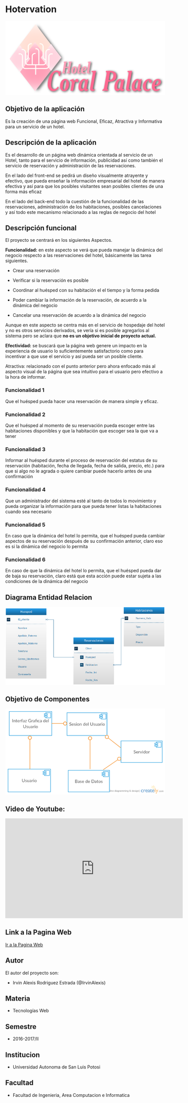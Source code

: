 # Hotervation

![En construcción](https://raw.githubusercontent.com/acominf/Hotervation/master/Imagenes/logo.png)

## Objetivo de la aplicación
Es la creación de una página web Funcional, Eficaz, Atractiva y Informativa para un servicio de un hotel.

## Descripción de la aplicación
Es el desarrollo de un página web dinámica orientada al servicio de un Hotel, tanto para el servicio de información, publicidad así como también el servicio de reservación y administración de las reservaciones. 

En el lado del front-end se pedirá un diseño visualmente atrayente y efectivo, que pueda enseñar la información empresarial del hotel de manera efectiva y así para que los posibles visitantes sean posibles clientes de una forma más eficaz 

En el lado del back-end todo la cuestión de la funcionalidad de las reservaciones, administración de los habitaciones, posibles cancelaciones y así todo este mecanismo relacionado a las reglas de negocio del hotel

## Descripción funcional
El proyecto se centrará en los siguientes Aspectos.

**Funcionalidad:** en este aspecto se verá que pueda manejar la dinámica del negocio respecto a las reservaciones del hotel, básicamente las tarea siguientes.

- Crear una reservación

- Verificar si la reservación es posible

- Coordinar al huésped con su habitación el el tiempo y la forma pedida

- Poder cambiar la información de la reservación, de acuerdo a la dinámica del negocio

- Cancelar una reservación de acuerdo a la dinámica del negocio

Aunque en este aspecto se centra más en el servicio de hospedaje del hotel y no es otros servicios derivados, se vería si es posible agregarlos al sistema pero se aclara que **no es un objetivo inicial de proyecto actual.**


**Efectividad:** se buscará que la página web genere un impacto en la experiencia de usuario lo suficientemente satisfactorio como para incentivar a que use el servicio y así pueda ser un posible cliente.


Atractiva: relacionado con el punto anterior pero ahora enfocado más al aspecto visual de la página que sea intuitivo para el usuario pero efectivo a la hora de informar.


### Funcionalidad 1
Que el huésped pueda hacer una reservación de manera simple y eficaz.

### Funcionalidad 2
Que el huésped al momento de su reservación pueda escoger entre las habitaciones disponibles y que la habitación que escoger sea la que va a tener 

### Funcionalidad 3
Informar al huésped durante el proceso de reservación del estatus de su reservación (habitación, fecha de llegada, fecha de salida, precio, etc.) para que si algo no le agrada o quiere cambiar puede hacerlo antes de una confirmación

### Funcionalidad 4
Que un administrador del sistema esté al tanto de todos lo movimiento y pueda organizar la información para que pueda tener listas la habitaciones cuando sea necesario

### Funcionalidad 5
En caso que la dinámica del hotel lo permita, que el huésped pueda cambiar aspectos de su reservación después de su confirmación anterior, claro eso es si la dinámica del negocio lo permita

### Funcionalidad 6
En caso de que la dinámica del hotel lo permita, que el huésped pueda dar de baja su reservación, claro está que esta acción puede estar sujeta a las condiciones de la dinámica del negocio 

## Diagrama Entidad Relacion
![Diagrama Entidad Relacion](https://raw.githubusercontent.com/acominf/Hotervation/master/Imagenes/Dibujo1.png)
## Objetivo de Componentes
![Diagrama Componentes](https://raw.githubusercontent.com/acominf/Hotervation/master/Imagenes/Document%201.png)


## Video de Youtube:
<iframe width="560" height="315" src="https://www.youtube.com/embed/f7dZyNxfIkk" frameborder="0" allowfullscreen></iframe>

## Link a la Pagina Web
[Ir a la Pagina Web](http://148.224.194.33/hotervat/)

## Autor
El autor del proyecto son:
- Irvin Alexis Rodriguez Estrada (@IrvinAlexis)

## Materia
- Tecnologías Web

## Semestre
- 2016-2017/II

## Institucion
- Universidad Autonoma de San Luis Potosi

## Facultad
- Facultad de Ingenieria, Area Computacion e Informatica
